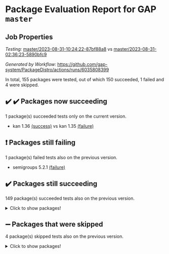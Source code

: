 # Package Evaluation Report for GAP `master`

## Job Properties

*Testing:* [master/2023-08-31-10:24:22-87bf88a8](https://github.com/gap-system/PackageDistro/blob/data/reports/master/2023-08-31-10:24:22-87bf88a8) vs [master/2023-08-31-02:36:23-5890bfc9](https://github.com/gap-system/PackageDistro/blob/data/reports/master/2023-08-31-02:36:23-5890bfc9)

*Generated by Workflow:* https://github.com/gap-system/PackageDistro/actions/runs/6035808399

In total, 155 packages were tested, out of which 150 succeeded, 1 failed and 4 were skipped.

## :heavy_check_mark: :heavy_check_mark: Packages now succeeding

1 package(s) succeeded tests only on the current version.
- kan 1.36 [(success)](https://github.com/gap-system/PackageDistro/actions/runs/6035808399/job/16377424259) vs kan 1.35 [(failure)](https://github.com/gap-system/PackageDistro/actions/runs/6032209843/job/16367282909)

## :exclamation: Packages still failing

1 package(s) failed tests also on the previous version.
- semigroups 5.2.1 [(failure)](https://github.com/gap-system/PackageDistro/actions/runs/6035808399/job/16377432389)

## :heavy_check_mark: Packages still succeeding

149 package(s) succeeded tests also on the previous version.
<details><summary>Click to show packages!</summary>

- 4ti2interface 2023.02-04 [(success)](https://github.com/gap-system/PackageDistro/actions/runs/6035808399/job/16377408497)
- ace 5.6.2 [(success)](https://github.com/gap-system/PackageDistro/actions/runs/6035808399/job/16377408760)
- aclib 1.3.2 [(success)](https://github.com/gap-system/PackageDistro/actions/runs/6035808399/job/16377409015)
- agt 0.3.1 [(success)](https://github.com/gap-system/PackageDistro/actions/runs/6035808399/job/16377409231)
- alnuth 3.2.1 [(success)](https://github.com/gap-system/PackageDistro/actions/runs/6035808399/job/16377409424)
- anupq 3.3.0 [(success)](https://github.com/gap-system/PackageDistro/actions/runs/6035808399/job/16377409637)
- atlasrep 2.1.6 [(success)](https://github.com/gap-system/PackageDistro/actions/runs/6035808399/job/16377409854)
- autodoc 2023.06.19 [(success)](https://github.com/gap-system/PackageDistro/actions/runs/6035808399/job/16377410061)
- automata 1.15 [(success)](https://github.com/gap-system/PackageDistro/actions/runs/6035808399/job/16377410265)
- automgrp 1.3.2 [(success)](https://github.com/gap-system/PackageDistro/actions/runs/6035808399/job/16377410456)
- autpgrp 1.11 [(success)](https://github.com/gap-system/PackageDistro/actions/runs/6035808399/job/16377410653)
- cap 2023.08-18 [(success)](https://github.com/gap-system/PackageDistro/actions/runs/6035808399/job/16377410825)
- caratinterface 2.3.5 [(success)](https://github.com/gap-system/PackageDistro/actions/runs/6035808399/job/16377411034)
- cddinterface 2022.11.01 [(success)](https://github.com/gap-system/PackageDistro/actions/runs/6035808399/job/16377411218)
- circle 1.6.6 [(success)](https://github.com/gap-system/PackageDistro/actions/runs/6035808399/job/16377411434)
- classicpres 1.22 [(success)](https://github.com/gap-system/PackageDistro/actions/runs/6035808399/job/16377411657)
- cohomolo 1.6.11 [(success)](https://github.com/gap-system/PackageDistro/actions/runs/6035808399/job/16377411887)
- congruence 1.2.5 [(success)](https://github.com/gap-system/PackageDistro/actions/runs/6035808399/job/16377412061)
- corelg 1.56 [(success)](https://github.com/gap-system/PackageDistro/actions/runs/6035808399/job/16377412252)
- crime 1.6 [(success)](https://github.com/gap-system/PackageDistro/actions/runs/6035808399/job/16377412475)
- crisp 1.4.6 [(success)](https://github.com/gap-system/PackageDistro/actions/runs/6035808399/job/16377412652)
- crypting 0.10.4 [(success)](https://github.com/gap-system/PackageDistro/actions/runs/6035808399/job/16377412864)
- cryst 4.1.26 [(success)](https://github.com/gap-system/PackageDistro/actions/runs/6035808399/job/16377413089)
- crystcat 1.1.10 [(success)](https://github.com/gap-system/PackageDistro/actions/runs/6035808399/job/16377413282)
- ctbllib 1.3.6 [(success)](https://github.com/gap-system/PackageDistro/actions/runs/6035808399/job/16377413525)
- cubefree 1.19 [(success)](https://github.com/gap-system/PackageDistro/actions/runs/6035808399/job/16377413724)
- curlinterface 2.3.2 [(success)](https://github.com/gap-system/PackageDistro/actions/runs/6035808399/job/16377413932)
- cvec 2.8.1 [(success)](https://github.com/gap-system/PackageDistro/actions/runs/6035808399/job/16377414134)
- datastructures 0.3.0 [(success)](https://github.com/gap-system/PackageDistro/actions/runs/6035808399/job/16377414382)
- deepthought 1.0.6 [(success)](https://github.com/gap-system/PackageDistro/actions/runs/6035808399/job/16377414570)
- design 1.8 [(success)](https://github.com/gap-system/PackageDistro/actions/runs/6035808399/job/16377414826)
- difsets 2.3.1 [(success)](https://github.com/gap-system/PackageDistro/actions/runs/6035808399/job/16377415041)
- digraphs 1.6.2 [(success)](https://github.com/gap-system/PackageDistro/actions/runs/6035808399/job/16377415253)
- edim 1.3.7 [(success)](https://github.com/gap-system/PackageDistro/actions/runs/6035808399/job/16377415496)
- example 4.3.4 [(success)](https://github.com/gap-system/PackageDistro/actions/runs/6035808399/job/16377415750)
- examplesforhomalg 2023.08-01 [(success)](https://github.com/gap-system/PackageDistro/actions/runs/6035808399/job/16377415979)
- factint 1.6.3 [(success)](https://github.com/gap-system/PackageDistro/actions/runs/6035808399/job/16377416185)
- ferret 1.0.9 [(success)](https://github.com/gap-system/PackageDistro/actions/runs/6035808399/job/16377416409)
- fga 1.5.0 [(success)](https://github.com/gap-system/PackageDistro/actions/runs/6035808399/job/16377416659)
- fining 1.5.6 [(success)](https://github.com/gap-system/PackageDistro/actions/runs/6035808399/job/16377416858)
- float 1.0.3 [(success)](https://github.com/gap-system/PackageDistro/actions/runs/6035808399/job/16377417063)
- format 1.4.3 [(success)](https://github.com/gap-system/PackageDistro/actions/runs/6035808399/job/16377417258)
- forms 1.2.9 [(success)](https://github.com/gap-system/PackageDistro/actions/runs/6035808399/job/16377417508)
- fplsa 1.2.6 [(success)](https://github.com/gap-system/PackageDistro/actions/runs/6035808399/job/16377417729)
- fr 2.4.12 [(success)](https://github.com/gap-system/PackageDistro/actions/runs/6035808399/job/16377417947)
- francy 2.0.3 [(success)](https://github.com/gap-system/PackageDistro/actions/runs/6035808399/job/16377418154)
- fwtree 1.3 [(success)](https://github.com/gap-system/PackageDistro/actions/runs/6035808399/job/16377418361)
- gapdoc 1.6.6 [(success)](https://github.com/gap-system/PackageDistro/actions/runs/6035808399/job/16377418604)
- gauss 2023.02-04 [(success)](https://github.com/gap-system/PackageDistro/actions/runs/6035808399/job/16377418863)
- gaussforhomalg 2023.08-01 [(success)](https://github.com/gap-system/PackageDistro/actions/runs/6035808399/job/16377419062)
- gbnp 1.0.5 [(success)](https://github.com/gap-system/PackageDistro/actions/runs/6035808399/job/16377419308)
- generalizedmorphismsforcap 2023.08-02 [(success)](https://github.com/gap-system/PackageDistro/actions/runs/6035808399/job/16377419536)
- genss 1.6.8 [(success)](https://github.com/gap-system/PackageDistro/actions/runs/6035808399/job/16377419767)
- gradedmodules 2023.08-01 [(success)](https://github.com/gap-system/PackageDistro/actions/runs/6035808399/job/16377419981)
- gradedringforhomalg 2023.08-01 [(success)](https://github.com/gap-system/PackageDistro/actions/runs/6035808399/job/16377420181)
- grape 4.9.0 [(success)](https://github.com/gap-system/PackageDistro/actions/runs/6035808399/job/16377420392)
- groupoids 1.73 [(success)](https://github.com/gap-system/PackageDistro/actions/runs/6035808399/job/16377420557)
- grpconst 2.6.4 [(success)](https://github.com/gap-system/PackageDistro/actions/runs/6035808399/job/16377420764)
- guarana 0.96.3 [(success)](https://github.com/gap-system/PackageDistro/actions/runs/6035808399/job/16377420959)
- guava 3.18 [(success)](https://github.com/gap-system/PackageDistro/actions/runs/6035808399/job/16377421123)
- hap 1.58 [(success)](https://github.com/gap-system/PackageDistro/actions/runs/6035808399/job/16377421319)
- hapcryst 0.1.15 [(success)](https://github.com/gap-system/PackageDistro/actions/runs/6035808399/job/16377421522)
- hecke 1.5.3 [(success)](https://github.com/gap-system/PackageDistro/actions/runs/6035808399/job/16377421718)
- help 3.5 [(success)](https://github.com/gap-system/PackageDistro/actions/runs/6035808399/job/16377421961)
- homalg 2023.08-01 [(success)](https://github.com/gap-system/PackageDistro/actions/runs/6035808399/job/16377422136)
- homalgtocas 2023.08-01 [(success)](https://github.com/gap-system/PackageDistro/actions/runs/6035808399/job/16377422328)
- idrel 2.45 [(success)](https://github.com/gap-system/PackageDistro/actions/runs/6035808399/job/16377422517)
- images 1.3.1 [(success)](https://github.com/gap-system/PackageDistro/actions/runs/6035808399/job/16377422703)
- intpic 0.3.0 [(success)](https://github.com/gap-system/PackageDistro/actions/runs/6035808399/job/16377422878)
- io 4.8.1 [(success)](https://github.com/gap-system/PackageDistro/actions/runs/6035808399/job/16377423045)
- io_forhomalg 2023.02-04 [(success)](https://github.com/gap-system/PackageDistro/actions/runs/6035808399/job/16377423235)
- irredsol 1.4.4 [(success)](https://github.com/gap-system/PackageDistro/actions/runs/6035808399/job/16377423481)
- json 2.1.1 [(success)](https://github.com/gap-system/PackageDistro/actions/runs/6035808399/job/16377423708)
- jupyterkernel 1.5.0 [(success)](https://github.com/gap-system/PackageDistro/actions/runs/6035808399/job/16377423894)
- jupyterviz 1.5.6 [(success)](https://github.com/gap-system/PackageDistro/actions/runs/6035808399/job/16377424079)
- kbmag 1.5.11 [(success)](https://github.com/gap-system/PackageDistro/actions/runs/6035808399/job/16377424453)
- laguna 3.9.6 [(success)](https://github.com/gap-system/PackageDistro/actions/runs/6035808399/job/16377424651)
- liealgdb 2.2.1 [(success)](https://github.com/gap-system/PackageDistro/actions/runs/6035808399/job/16377424830)
- liepring 2.8 [(success)](https://github.com/gap-system/PackageDistro/actions/runs/6035808399/job/16377425021)
- liering 2.4.2 [(success)](https://github.com/gap-system/PackageDistro/actions/runs/6035808399/job/16377425199)
- linearalgebraforcap 2023.08-08 [(success)](https://github.com/gap-system/PackageDistro/actions/runs/6035808399/job/16377425375)
- localizeringforhomalg 2023.08-01 [(success)](https://github.com/gap-system/PackageDistro/actions/runs/6035808399/job/16377425552)
- loops 3.4.3 [(success)](https://github.com/gap-system/PackageDistro/actions/runs/6035808399/job/16377425740)
- lpres 1.0.3 [(success)](https://github.com/gap-system/PackageDistro/actions/runs/6035808399/job/16377425927)
- majoranaalgebras 1.5.1 [(success)](https://github.com/gap-system/PackageDistro/actions/runs/6035808399/job/16377426158)
- mapclass 1.4.6 [(success)](https://github.com/gap-system/PackageDistro/actions/runs/6035808399/job/16377426326)
- matgrp 0.70 [(success)](https://github.com/gap-system/PackageDistro/actions/runs/6035808399/job/16377426497)
- matricesforhomalg 2023.08-01 [(success)](https://github.com/gap-system/PackageDistro/actions/runs/6035808399/job/16377426678)
- modisom 2.5.4 [(success)](https://github.com/gap-system/PackageDistro/actions/runs/6035808399/job/16377426863)
- modulepresentationsforcap 2023.08-03 [(success)](https://github.com/gap-system/PackageDistro/actions/runs/6035808399/job/16377427057)
- modules 2023.08-01 [(success)](https://github.com/gap-system/PackageDistro/actions/runs/6035808399/job/16377427248)
- monoidalcategories 2023.08-11 [(success)](https://github.com/gap-system/PackageDistro/actions/runs/6035808399/job/16377427438)
- nconvex 2022.09-01 [(success)](https://github.com/gap-system/PackageDistro/actions/runs/6035808399/job/16377427623)
- nilmat 1.4.2 [(success)](https://github.com/gap-system/PackageDistro/actions/runs/6035808399/job/16377427790)
- nock 1.5 [(success)](https://github.com/gap-system/PackageDistro/actions/runs/6035808399/job/16377427973)
- normalizinterface 1.3.6 [(success)](https://github.com/gap-system/PackageDistro/actions/runs/6035808399/job/16377428138)
- nq 2.5.10 [(success)](https://github.com/gap-system/PackageDistro/actions/runs/6035808399/job/16377428296)
- numericalsgps 1.3.1 [(success)](https://github.com/gap-system/PackageDistro/actions/runs/6035808399/job/16377428487)
- openmath 11.5.3 [(success)](https://github.com/gap-system/PackageDistro/actions/runs/6035808399/job/16377428643)
- orb 4.9.0 [(success)](https://github.com/gap-system/PackageDistro/actions/runs/6035808399/job/16377428790)
- packagemanager 1.4.1 [(success)](https://github.com/gap-system/PackageDistro/actions/runs/6035808399/job/16377428964)
- patternclass 2.4.3 [(success)](https://github.com/gap-system/PackageDistro/actions/runs/6035808399/job/16377429116)
- permut 2.0.4 [(success)](https://github.com/gap-system/PackageDistro/actions/runs/6035808399/job/16377429284)
- polenta 1.3.10 [(success)](https://github.com/gap-system/PackageDistro/actions/runs/6035808399/job/16377429478)
- polymaking 0.8.6 [(success)](https://github.com/gap-system/PackageDistro/actions/runs/6035808399/job/16377429703)
- primgrp 3.4.4 [(success)](https://github.com/gap-system/PackageDistro/actions/runs/6035808399/job/16377429866)
- profiling 2.5.4 [(success)](https://github.com/gap-system/PackageDistro/actions/runs/6035808399/job/16377430061)
- qpa 1.34 [(success)](https://github.com/gap-system/PackageDistro/actions/runs/6035808399/job/16377430272)
- quagroup 1.8.3 [(success)](https://github.com/gap-system/PackageDistro/actions/runs/6035808399/job/16377430481)
- radiroot 2.9 [(success)](https://github.com/gap-system/PackageDistro/actions/runs/6035808399/job/16377430661)
- rcwa 4.7.1 [(success)](https://github.com/gap-system/PackageDistro/actions/runs/6035808399/job/16377430850)
- rds 1.8 [(success)](https://github.com/gap-system/PackageDistro/actions/runs/6035808399/job/16377431014)
- recog 1.4.2 [(success)](https://github.com/gap-system/PackageDistro/actions/runs/6035808399/job/16377431201)
- repndecomp 1.3.0 [(success)](https://github.com/gap-system/PackageDistro/actions/runs/6035808399/job/16377431400)
- repsn 3.1.1 [(success)](https://github.com/gap-system/PackageDistro/actions/runs/6035808399/job/16377431565)
- resclasses 4.7.3 [(success)](https://github.com/gap-system/PackageDistro/actions/runs/6035808399/job/16377431700)
- ringsforhomalg 2023.08-01 [(success)](https://github.com/gap-system/PackageDistro/actions/runs/6035808399/job/16377431883)
- sco 2023.08-01 [(success)](https://github.com/gap-system/PackageDistro/actions/runs/6035808399/job/16377432066)
- scscp 2.4.1 [(success)](https://github.com/gap-system/PackageDistro/actions/runs/6035808399/job/16377432227)
- sglppow 2.3 [(success)](https://github.com/gap-system/PackageDistro/actions/runs/6035808399/job/16377432570)
- sgpviz 0.999.5 [(success)](https://github.com/gap-system/PackageDistro/actions/runs/6035808399/job/16377432763)
- simpcomp 2.1.14 [(success)](https://github.com/gap-system/PackageDistro/actions/runs/6035808399/job/16377432964)
- singular 2023.02.09 [(success)](https://github.com/gap-system/PackageDistro/actions/runs/6035808399/job/16377433140)
- sl2reps 1.1 [(success)](https://github.com/gap-system/PackageDistro/actions/runs/6035808399/job/16377433344)
- sla 1.5.3 [(success)](https://github.com/gap-system/PackageDistro/actions/runs/6035808399/job/16377433527)
- smallgrp 1.5.3 [(success)](https://github.com/gap-system/PackageDistro/actions/runs/6035808399/job/16377433695)
- smallsemi 0.6.13 [(success)](https://github.com/gap-system/PackageDistro/actions/runs/6035808399/job/16377433840)
- sonata 2.9.6 [(success)](https://github.com/gap-system/PackageDistro/actions/runs/6035808399/job/16377434007)
- sophus 1.27 [(success)](https://github.com/gap-system/PackageDistro/actions/runs/6035808399/job/16377434174)
- spinsym 1.5.2 [(success)](https://github.com/gap-system/PackageDistro/actions/runs/6035808399/job/16377434369)
- standardff 0.9.4 [(success)](https://github.com/gap-system/PackageDistro/actions/runs/6035808399/job/16377434561)
- symbcompcc 1.3.2 [(success)](https://github.com/gap-system/PackageDistro/actions/runs/6035808399/job/16377434723)
- thelma 1.3 [(success)](https://github.com/gap-system/PackageDistro/actions/runs/6035808399/job/16377434912)
- tomlib 1.2.9 [(success)](https://github.com/gap-system/PackageDistro/actions/runs/6035808399/job/16377435102)
- toolsforhomalg 2023.07-01 [(success)](https://github.com/gap-system/PackageDistro/actions/runs/6035808399/job/16377435272)
- toric 1.9.5 [(success)](https://github.com/gap-system/PackageDistro/actions/runs/6035808399/job/16377435467)
- toricvarieties 2022.07.13 [(success)](https://github.com/gap-system/PackageDistro/actions/runs/6035808399/job/16377435667)
- transgrp 3.6.4 [(success)](https://github.com/gap-system/PackageDistro/actions/runs/6035808399/job/16377435851)
- ugaly 4.1.3 [(success)](https://github.com/gap-system/PackageDistro/actions/runs/6035808399/job/16377436048)
- unipot 1.5 [(success)](https://github.com/gap-system/PackageDistro/actions/runs/6035808399/job/16377436243)
- unitlib 4.2.0 [(success)](https://github.com/gap-system/PackageDistro/actions/runs/6035808399/job/16377436429)
- utils 0.82 [(success)](https://github.com/gap-system/PackageDistro/actions/runs/6035808399/job/16377436607)
- uuid 0.7 [(success)](https://github.com/gap-system/PackageDistro/actions/runs/6035808399/job/16377436788)
- walrus 0.9991 [(success)](https://github.com/gap-system/PackageDistro/actions/runs/6035808399/job/16377436985)
- wedderga 4.10.4 [(success)](https://github.com/gap-system/PackageDistro/actions/runs/6035808399/job/16377437207)
- xmod 2.91 [(success)](https://github.com/gap-system/PackageDistro/actions/runs/6035808399/job/16377437425)
- xmodalg 1.23 [(success)](https://github.com/gap-system/PackageDistro/actions/runs/6035808399/job/16377437624)
- yangbaxter 0.10.3 [(success)](https://github.com/gap-system/PackageDistro/actions/runs/6035808399/job/16377437801)
- zeromqinterface 0.14 [(success)](https://github.com/gap-system/PackageDistro/actions/runs/6035808399/job/16377437996)
</details>

## :heavy_minus_sign: Packages that were skipped

4 package(s) skipped tests also on the previous version.
<details><summary>Click to show packages!</summary>

- browse 1.8.21 [(skipped)](https://github.com/gap-system/PackageDistro/actions/runs/6035808399/job/16376921005)
- itc 1.5.1 [(skipped)](https://github.com/gap-system/PackageDistro/actions/runs/6035808399/job/16376921005)
- polycyclic 2.16 [(skipped)](https://github.com/gap-system/PackageDistro/actions/runs/6035808399/job/16376921005)
- xgap 4.31 [(skipped)](https://github.com/gap-system/PackageDistro/actions/runs/6035808399/job/16376921005)
</details>

